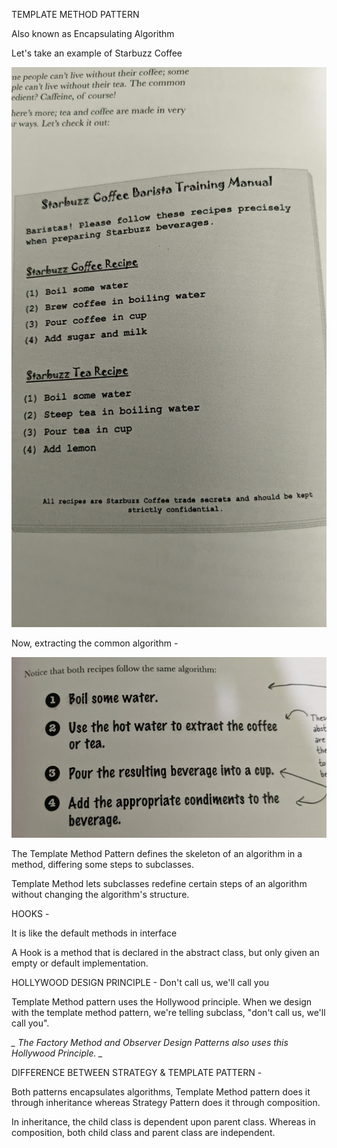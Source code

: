 TEMPLATE METHOD PATTERN

Also known as Encapsulating Algorithm

Let's take an example of Starbuzz Coffee

![Requirement](https://github.com/chandan13tiwari/design-patterns/blob/master/src/main/resources/template-method-pattern-diagrams/1.jpg)

Now, extracting the common algorithm - 

![Requirement](https://github.com/chandan13tiwari/design-patterns/blob/master/src/main/resources/template-method-pattern-diagrams/2.jpg)

The Template Method Pattern defines the skeleton of an algorithm in a method, differing some steps to subclasses.

Template Method lets subclasses redefine certain steps of an algorithm without changing the algorithm's structure.


HOOKS - 

It is like the default methods in interface

A Hook is a method that is declared in the abstract class, but only given an empty or default implementation.

HOLLYWOOD DESIGN PRINCIPLE - Don't call us, we'll call you

Template Method pattern uses the Hollywood principle. When we design with the template method pattern, we're telling subclass, "don't call us, we'll call you".

*_ The Factory Method and Observer Design Patterns also uses this Hollywood Principle. _*


DIFFERENCE BETWEEN STRATEGY & TEMPLATE PATTERN - 

Both patterns encapsulates algorithms, Template Method pattern does it through inheritance whereas Strategy Pattern does it through composition.


In inheritance, the child class is dependent upon parent class. Whereas in composition, both child class and parent class are independent.